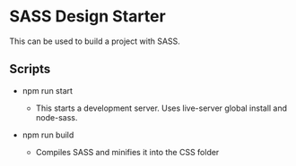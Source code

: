 # SASS Design Starter

This can be used to build a project with SASS.

## Scripts

- npm run start

  - This starts a development server. Uses live-server global install and node-sass.

- npm run build
  - Compiles SASS and minifies it into the CSS folder
